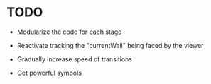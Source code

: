 # TODO

- Modularize the code for each stage

- Reactivate tracking the "currentWall" being faced by the viewer

- Gradually increase speed of transitions

- Get powerful symbols